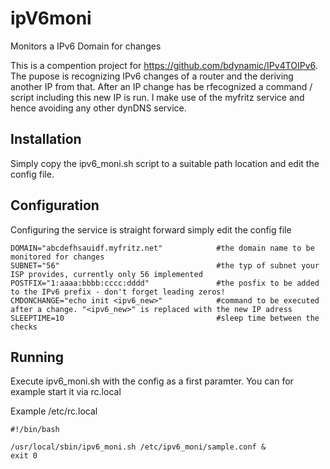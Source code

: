 # ipV6moni
Monitors a IPv6 Domain for changes

This is a compention project for https://github.com/bdynamic/IPv4TOIPv6. The pupose is recognizing IPv6 changes of a router and the deriving
another IP from that. After an IP change has be rfecognized a command / script including this new IP is run. I make use of the myfritz service and hence avoiding any other dynDNS service.

Installation
------------
Simply copy the ipv6_moni.sh script to a suitable path location and edit the config file.



Configuration
-------------
Configuring the service is straight forward simply edit the config file

```
DOMAIN="abcdefhsauidf.myfritz.net"            #the domain name to be monitored for changes
SUBNET="56"                                   #the typ of subnet your ISP provides, currently only 56 implemented
POSTFIX="1:aaaa:bbbb:cccc:dddd"               #the posfix to be added to the IPv6 prefix - don't forget leading zeros!
CMDONCHANGE="echo init <ipv6_new>"            #command to be executed after a change. "<ipv6_new>" is replaced with the new IP adress
SLEEPTIME=10                                  #sleep time between the checks
```


Running
-------
Execute ipv6_moni.sh with the config as a first paramter.
You can for example start it via rc.local

Example /etc/rc.local
```
#!/bin/bash

/usr/local/sbin/ipv6_moni.sh /etc/ipv6_moni/sample.conf &
exit 0
```


